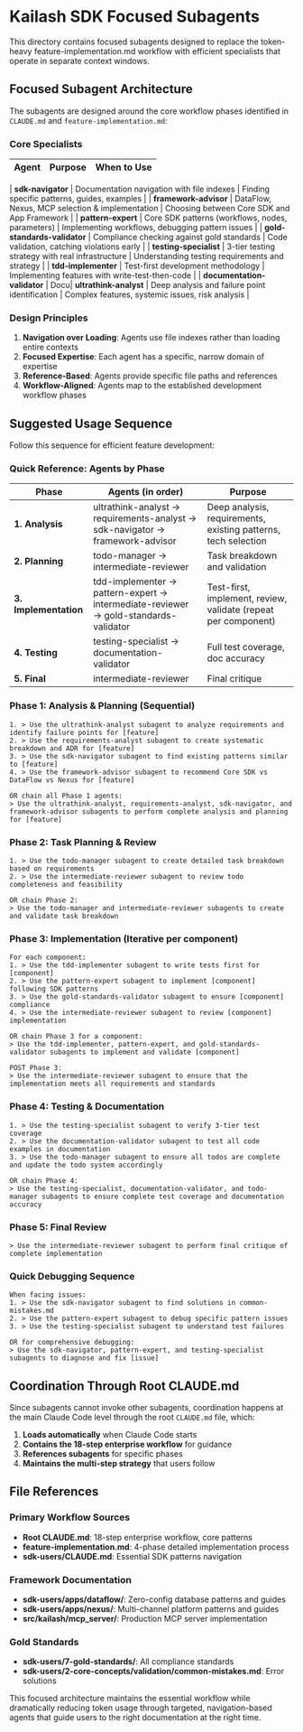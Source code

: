 # Kailash SDK Focused Subagents

This directory contains focused subagents designed to replace the token-heavy feature-implementation.md workflow with efficient specialists that operate in separate context windows.

## Focused Subagent Architecture

The subagents are designed around the core workflow phases identified in `CLAUDE.md` and `feature-implementation.md`:

### Core Specialists

| Agent | Purpose | When to Use |
|-------|---------|-------------|

| **sdk-navigator** | Documentation navigation with file indexes | Finding specific patterns, guides, examples |
| **framework-advisor** | DataFlow, Nexus, MCP selection & implementation | Choosing between Core SDK and App Framework |
| **pattern-expert** | Core SDK patterns (workflows, nodes, parameters) | Implementing workflows, debugging pattern issues |
| **gold-standards-validator** | Compliance checking against gold standards | Code validation, catching violations early |
| **testing-specialist** | 3-tier testing strategy with real infrastructure | Understanding testing requirements and strategy |
| **tdd-implementer** | Test-first development methodology | Implementing features with write-test-then-code |
| **documentation-validator** | Docu| **ultrathink-analyst** | Deep analysis and failure point identification | Complex features, systemic issues, risk analysis |

### Design Principles

1. **Navigation over Loading**: Agents use file indexes rather than loading entire contexts
2. **Focused Expertise**: Each agent has a specific, narrow domain of expertise  
3. **Reference-Based**: Agents provide specific file paths and references
4. **Workflow-Aligned**: Agents map to the established development workflow phases

## Suggested Usage Sequence

Follow this sequence for efficient feature development:

### Quick Reference: Agents by Phase

| Phase | Agents (in order) | Purpose |
|-------|-------------------|---------|
| **1. Analysis** | ultrathink-analyst → requirements-analyst → sdk-navigator → framework-advisor | Deep analysis, requirements, existing patterns, tech selection |
| **2. Planning** | todo-manager → intermediate-reviewer | Task breakdown and validation |
| **3. Implementation** | tdd-implementer → pattern-expert → intermediate-reviewer → gold-standards-validator | Test-first, implement, review, validate (repeat per component) |
| **4. Testing** | testing-specialist → documentation-validator | Full test coverage, doc accuracy |
| **5. Final** | intermediate-reviewer | Final critique |

### Phase 1: Analysis & Planning (Sequential)
```
1. > Use the ultrathink-analyst subagent to analyze requirements and identify failure points for [feature]
2. > Use the requirements-analyst subagent to create systematic breakdown and ADR for [feature]
3. > Use the sdk-navigator subagent to find existing patterns similar to [feature]
4. > Use the framework-advisor subagent to recommend Core SDK vs DataFlow vs Nexus for [feature]

OR chain all Phase 1 agents:
> Use the ultrathink-analyst, requirements-analyst, sdk-navigator, and framework-advisor subagents to perform complete analysis and planning for [feature]
```

### Phase 2: Task Planning & Review
```
1. > Use the todo-manager subagent to create detailed task breakdown based on requirements
2. > Use the intermediate-reviewer subagent to review todo completeness and feasibility

OR chain Phase 2:
> Use the todo-manager and intermediate-reviewer subagents to create and validate task breakdown
```

### Phase 3: Implementation (Iterative per component)
```
For each component:
1. > Use the tdd-implementer subagent to write tests first for [component]
2. > Use the pattern-expert subagent to implement [component] following SDK patterns
3. > Use the gold-standards-validator subagent to ensure [component] compliance
4. > Use the intermediate-reviewer subagent to review [component] implementation

OR chain Phase 3 for a component:
> Use the tdd-implementer, pattern-expert, and gold-standards-validator subagents to implement and validate [component]

POST Phase 3:
> Use the intermediate-reviewer subagent to ensure that the implementation meets all requirements and standards
```

### Phase 4: Testing & Documentation
```
1. > Use the testing-specialist subagent to verify 3-tier test coverage
2. > Use the documentation-validator subagent to test all code examples in documentation
3. > Use the todo-manager subagent to ensure all todos are complete and update the todo system accordingly

OR chain Phase 4:
> Use the testing-specialist, documentation-validator, and todo-manager subagents to ensure complete test coverage and documentation accuracy
```

### Phase 5: Final Review
```
> Use the intermediate-reviewer subagent to perform final critique of complete implementation
```

### Quick Debugging Sequence
```
When facing issues:
1. > Use the sdk-navigator subagent to find solutions in common-mistakes.md
2. > Use the pattern-expert subagent to debug specific pattern issues
3. > Use the testing-specialist subagent to understand test failures

OR for comprehensive debugging:
> Use the sdk-navigator, pattern-expert, and testing-specialist subagents to diagnose and fix [issue]
```

## Coordination Through Root CLAUDE.md

Since subagents cannot invoke other subagents, coordination happens at the main Claude Code level through the root `CLAUDE.md` file, which:

1. **Loads automatically** when Claude Code starts
2. **Contains the 18-step enterprise workflow** for guidance
3. **References subagents** for specific phases
4. **Maintains the multi-step strategy** that users follow

## File References

### Primary Workflow Sources
- **Root CLAUDE.md**: 18-step enterprise workflow, core patterns
- **feature-implementation.md**: 4-phase detailed implementation process  
- **sdk-users/CLAUDE.md**: Essential SDK patterns navigation

### Framework Documentation  
- **sdk-users/apps/dataflow/**: Zero-config database patterns and guides
- **sdk-users/apps/nexus/**: Multi-channel platform patterns and guides
- **src/kailash/mcp_server/**: Production MCP server implementation

### Gold Standards
- **sdk-users/7-gold-standards/**: All compliance standards
- **sdk-users/2-core-concepts/validation/common-mistakes.md**: Error solutions

This focused architecture maintains the essential workflow while dramatically reducing token usage through targeted, navigation-based agents that guide users to the right documentation at the right time.